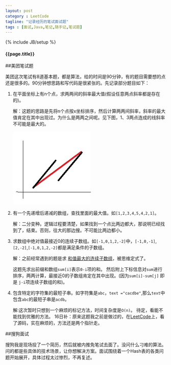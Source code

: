 ```yaml
---
layout: post
category : LeetCode
tagline: "记录经历的笔试面试题"
tags : [面试,Java,笔记,随手记,笔试题]
---
```

{% include JB/setup %}

<h4>{{page.title}}</h4>

##美团笔试题

美团这次笔试有8道基本题，都是算法，给的时间是90分钟，有的题目需要想的点还是很多的。90分钟想思路和写代码是很紧张的。先记录部分题目如下：

1. 在平面坐标上有n个点，求两两间的斜率最大值(假设任意两点斜率都是存在的)。

	解：这题的思路是先将n个点按x坐标排序，然后计算两两间斜率，斜率的最大值肯定在其中出现过。为什么是两两之间呢。见下图，1、3两点连成的线斜率不可能是最大的。
	
	![3点能组成的直线](/img/3点直线.jpg)

2. 有一个先递增后递减的数组，查找里面的最大值。如`[1,2,3,4,5,4,2,1]`。

	解：二分变种。逻辑过程要清楚，如果找到一个点比两边都大，那说明已经找到了，结束。否则，往大的那边搜。不可能比两边都小。

3. 求数组中绝对值最接近0的连续子数组。如`[-1,0,1,2,-2]`中，`[-1,0,-1]`,`[2,-2]`,`[-1,0,1,2,-2]`都是满足条件的子数组。

	解：之前经常遇到的题是求 [和值最大的连续子数组](http://blog.csdn.net/cynhafa/article/details/6990735)，被思维定式了。
	
	这题先求出前缀和数组`sum[i]`表示`0-i`项的和。
	然后附上下标信息对`sum`进行排序，两两计算，最接近0的子数组肯定在其中出现。(因为`sum[i]-sum[j]` 即是 `j-i`项连续子数组的和)。

4. 包含特定的字符集的最短子串。如字符集是`abc`，`text ="cacdbe"`,那么`text`中包含`abc`的最短子串是`acdb`。

	解:这次暂时只想到一个麻烦的标记方法，时间复杂度是`O(n)`。
	待定，看能不能找到优雅的方法。
	16日补：原来这题我之前是做过的，在[LeetCode](https://oj.leetcode.com/problems/minimum-window-substring/)上，看了源码，实在麻烦的，方法还是两个指针走。

##搜狗面试

搜狗我是现场投了一个简历，然后就被内推免笔试去面了。没问什么刁难的算法。问的都是些具体的技术场景，让你想解决方案。面试围绕着一个Hash表的各类问题开始展开，具体过程太过惨烈，不再复述。
